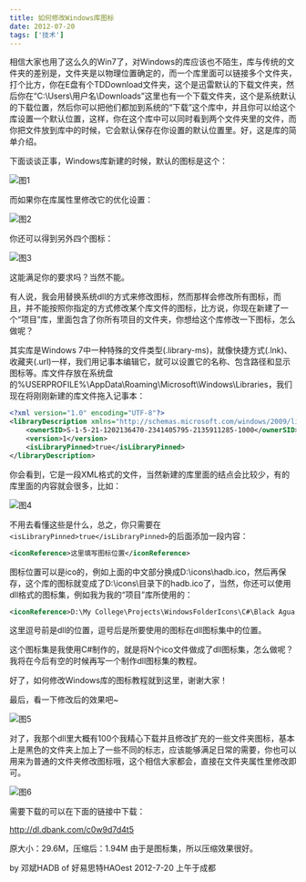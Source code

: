 ```yaml
---
title: 如何修改Windows库图标
date: 2012-07-20
tags: ['技术']
---
```


相信大家也用了这么久的Win7了，对Windows的库应该也不陌生，库与传统的文件夹的差别是，文件夹是以物理位置确定的，而一个库里面可以链接多个文件夹，打个比方，你在E盘有个TDDownload文件夹，这个是迅雷默认的下载文件夹，然后你在“C:\Users\用户名\Downloads”这里也有一个下载文件夹，这个是系统默认的下载位置，然后你可以把他们都加到系统的“下载”这个库中，并且你可以给这个库设置一个默认位置，这样，你在这个库中可以同时看到两个文件夹里的文件，而你把文件放到库中的时候，它会默认保存在你设置的默认位置里。好，这是库的简单介绍。

下面谈谈正事，Windows库新建的时候，默认的图标是这个：

![图1](/images/posts/how-to-modify-windows-library-icon-01.jpg)

而如果你在库属性里修改它的优化设置：

![图2](/images/posts/how-to-modify-windows-library-icon-02.jpg)

你还可以得到另外四个图标：

![图3](/images/posts/how-to-modify-windows-library-icon-03.jpg)

这能满足你的要求吗？当然不能。

有人说，我会用替换系统dll的方式来修改图标，然而那样会修改所有图标，而且，并不能按照你指定的方式修改某个库文件的图标，比方说，你现在新建了一个“项目”库，里面包含了你所有项目的文件夹，你想给这个库修改一下图标，怎么做呢？

其实库是Windows 7中一种特殊的文件类型(.library-ms)，就像快捷方式(.lnk)、收藏夹(.url)一样，我们用记事本编辑它，就可以设置它的名称、包含路径和显示图标等。库文件存放在系统盘的%USERPROFILE%\AppData\Roaming\Microsoft\Windows\Libraries，我们现在将刚刚新建的库文件拖入记事本：

```xml
<?xml version="1.0" encoding="UTF-8"?>
<libraryDescription xmlns="http://schemas.microsoft.com/windows/2009/library">
    <ownerSID>S-1-5-21-1202136470-2341405795-2135911285-1000</ownerSID>
    <version>1</version>
    <isLibraryPinned>true</isLibraryPinned>
</libraryDescription>
```

你会看到，它是一段XML格式的文件，当然新建的库里面的结点会比较少，有的库里面的内容就会很多，比如：

![图4](/images/posts/how-to-modify-windows-library-icon-04.jpg)

不用去看懂这些是什么，总之，你只需要在`<isLibraryPinned>true</isLibraryPinned>`的后面添加一段内容：

```xml
<iconReference>这里填写图标位置</iconReference>
```

图标位置可以是ico的，例如上面的中文部分换成D:\icons\hadb.ico，然后再保存，这个库的图标就变成了D:\icons\目录下的hadb.ico了，当然，你还可以使用dll格式的图标集，例如我为我的“项目”库所使用的：

```xml
<iconReference>D:\My College\Projects\WindowsFolderIcons\C#\Black Agua Onyx\bin\Debug\Black Agua Onyx.dll,84</iconReference>
```

这里逗号前是dll的位置，逗号后是所要使用的图标在dll图标集中的位置。

这个图标集是我使用C#制作的，就是将N个ico文件做成了dll图标集，怎么做呢？我将在今后有空的时候再写一个制作dll图标集的教程。

好了，如何修改Windows库的图标教程就到这里，谢谢大家！

最后，看一下修改后的效果吧~

![图5](/images/posts/how-to-modify-windows-library-icon-05.jpg)

对了，我那个dll里大概有100个我精心下载并且修改扩充的一些文件夹图标，基本上是黑色的文件夹上加上了一些不同的标志，应该能够满足日常的需要，你也可以用来为普通的文件夹修改图标哦，这个相信大家都会，直接在文件夹属性里修改即可。

![图6](/images/posts/how-to-modify-windows-library-icon-06.jpg)

需要下载的可以在下面的链接中下载：

http://dl.dbank.com/c0w9d7d4t5

原大小：29.6M，压缩后：1.94M 由于是图标集，所以压缩效果很好。

by 邓斌HADB of 好易思特HAOest
2012-7-20 上午于成都
